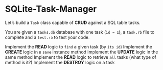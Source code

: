 # SQLite-Task-Manager
Let’s build a `Task` class capable of **CRUD** against a SQL table tasks.

You are given a `tasks.db` database with one task (`id = 1`), a `task.rb` file to complete and a `test.rb` to test your code.

Implement the **READ** logic to `find` a given task (by `its id`)
Implement the **CREATE** logic in a `save` instance method
Implement the **UPDATE** logic in the same method
Implement the **READ** logic to retrieve `all` tasks (what type of method is it?)
Implement the **DESTROY** logic on a task
